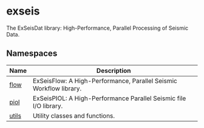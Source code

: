 # <a name='exseis' />  exseis

The ExSeisDat library: High-Performance, Parallel Processing of Seismic Data. 




## Namespaces
| Name | Description | 
| ---- | ---- |
| [flow](./flow/index.md) | ExSeisFlow: A High-Performance, Parallel Seismic Workflow library.  |
| [piol](./piol/index.md) | ExSeisPIOL: A High-Performance Parallel Seismic file I/O library.  |
| [utils](./utils/index.md) | Utility classes and functions.  |



[exseis-utils]:./utils/index.md
